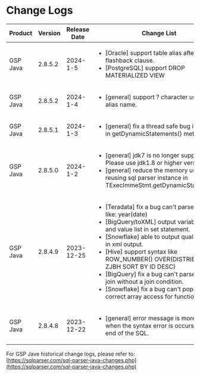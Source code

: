 # Change Logs

<table><thead><tr><th width="115">Product</th><th width="88">Version</th><th width="133">Release Date</th><th>Change List</th></tr></thead><tbody><tr><td>GSP Java</td><td>2.8.5.2</td><td>2024-1-5</td><td><p></p><ul><li>[Oracle] support table alias after flashback clause.</li><li>[PostgreSQL] support DROP MATERIALIZED VIEW</li></ul></td></tr><tr><td>GSP Java</td><td>2.8.5.2</td><td>2024-1-4</td><td><p></p><ul><li>[general] support ? character used as alias name.</li></ul></td></tr><tr><td>GSP Java</td><td>2.8.5.1</td><td>2024-1-3</td><td><p></p><ul><li>[general] fix a thread safe bug introduced in getDynamicStatements() method.</li></ul></td></tr><tr><td>GSP Java</td><td>2.8.5.0</td><td>2024-1-2</td><td><p></p><ul><li>[general] jdk7 is no longer support. Please use jdk1.8 or higher version.</li><li>[general] reduce the memory usage by reusing sql parser instance in TExecImmeStmt.getDynamicStatements()</li></ul></td></tr><tr><td>GSP Java</td><td>2.8.4.9</td><td>2023-12-25</td><td><p></p><ul><li>[Teradata] fix a bug can't parse syntax like: year(date)</li><li>[BigQuery/toXML] output variable name and value list in set statement.</li><li>[Snowflake] able to output qualify clause in xml output.</li><li>[Hive] support syntax like ROW_NUMBER() OVER(DISTRIBUTE BY ZJBH SORT BY ID DESC)</li><li>[BigQuery] fix a bug can't parse left outer join without a join condition.</li><li>[Snowflake] fix a bug can't populated correct array access for function.</li></ul></td></tr><tr><td>GSP Java</td><td>2.8.4.8</td><td>2023-12-22</td><td><p></p><ul><li>[general] error message is more accurate when the syntax error is occurs at the end of the SQL.</li></ul></td></tr></tbody></table>

For GSP Jave historical change logs, please refer to: [https://sqlparser.com/sql-parser-java-changes.php](https://sqlparser.com/sql-parser-java-changes.php)
